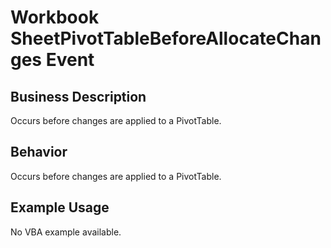 # Workbook SheetPivotTableBeforeAllocateChanges Event

## Business Description
Occurs before changes are applied to a PivotTable.

## Behavior
Occurs before changes are applied to a PivotTable.

## Example Usage
No VBA example available.
